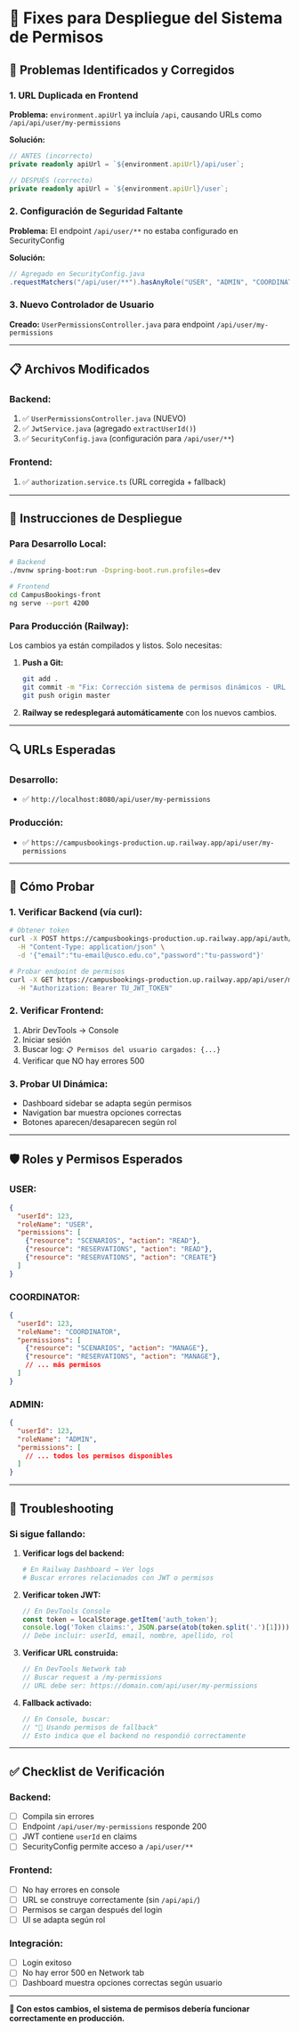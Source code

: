 # 🚀 Fixes para Despliegue del Sistema de Permisos

## 🔧 Problemas Identificados y Corregidos

### **1. URL Duplicada en Frontend**
**Problema:** `environment.apiUrl` ya incluía `/api`, causando URLs como `/api/api/user/my-permissions`

**Solución:**
```typescript
// ANTES (incorrecto)
private readonly apiUrl = `${environment.apiUrl}/api/user`;

// DESPUÉS (correcto)
private readonly apiUrl = `${environment.apiUrl}/user`;
```

### **2. Configuración de Seguridad Faltante**
**Problema:** El endpoint `/api/user/**` no estaba configurado en SecurityConfig

**Solución:**
```java
// Agregado en SecurityConfig.java
.requestMatchers("/api/user/**").hasAnyRole("USER", "ADMIN", "COORDINATOR")
```

### **3. Nuevo Controlador de Usuario**
**Creado:** `UserPermissionsController.java` para endpoint `/api/user/my-permissions`

---

## 📋 Archivos Modificados

### **Backend:**
1. ✅ `UserPermissionsController.java` (NUEVO)
2. ✅ `JwtService.java` (agregado `extractUserId()`)  
3. ✅ `SecurityConfig.java` (configuración para `/api/user/**`)

### **Frontend:**
1. ✅ `authorization.service.ts` (URL corregida + fallback)

---

## 🚀 Instrucciones de Despliegue

### **Para Desarrollo Local:**
```bash
# Backend
./mvnw spring-boot:run -Dspring-boot.run.profiles=dev

# Frontend  
cd CampusBookings-front
ng serve --port 4200
```

### **Para Producción (Railway):**
Los cambios ya están compilados y listos. Solo necesitas:

1. **Push a Git:**
   ```bash
   git add .
   git commit -m "Fix: Corrección sistema de permisos dinámicos - URL y configuración de seguridad"
   git push origin master
   ```

2. **Railway se redesplegará automáticamente** con los nuevos cambios.

---

## 🔍 URLs Esperadas

### **Desarrollo:**
- ✅ `http://localhost:8080/api/user/my-permissions`

### **Producción:**
- ✅ `https://campusbookings-production.up.railway.app/api/user/my-permissions`

---

## 🧪 Cómo Probar

### **1. Verificar Backend (vía curl):**
```bash
# Obtener token
curl -X POST https://campusbookings-production.up.railway.app/api/auth/authenticate \
  -H "Content-Type: application/json" \
  -d '{"email":"tu-email@usco.edu.co","password":"tu-password"}'

# Probar endpoint de permisos
curl -X GET https://campusbookings-production.up.railway.app/api/user/my-permissions \
  -H "Authorization: Bearer TU_JWT_TOKEN"
```

### **2. Verificar Frontend:**
1. Abrir DevTools → Console
2. Iniciar sesión
3. Buscar log: `📋 Permisos del usuario cargados: {...}`
4. Verificar que NO hay errores 500

### **3. Probar UI Dinámica:**
- Dashboard sidebar se adapta según permisos
- Navigation bar muestra opciones correctas
- Botones aparecen/desaparecen según rol

---

## 🛡️ Roles y Permisos Esperados

### **USER:**
```json
{
  "userId": 123,
  "roleName": "USER", 
  "permissions": [
    {"resource": "SCENARIOS", "action": "READ"},
    {"resource": "RESERVATIONS", "action": "READ"},
    {"resource": "RESERVATIONS", "action": "CREATE"}
  ]
}
```

### **COORDINATOR:**
```json
{
  "userId": 123,
  "roleName": "COORDINATOR",
  "permissions": [
    {"resource": "SCENARIOS", "action": "MANAGE"},
    {"resource": "RESERVATIONS", "action": "MANAGE"},
    // ... más permisos
  ]
}
```

### **ADMIN:**
```json
{
  "userId": 123,
  "roleName": "ADMIN",
  "permissions": [
    // ... todos los permisos disponibles
  ]
}
```

---

## 🚨 Troubleshooting

### **Si sigue fallando:**

1. **Verificar logs del backend:**
   ```bash
   # En Railway Dashboard → Ver logs
   # Buscar errores relacionados con JWT o permisos
   ```

2. **Verificar token JWT:**
   ```javascript
   // En DevTools Console
   const token = localStorage.getItem('auth_token');
   console.log('Token claims:', JSON.parse(atob(token.split('.')[1])));
   // Debe incluir: userId, email, nombre, apellido, rol
   ```

3. **Verificar URL construida:**
   ```javascript
   // En DevTools Network tab
   // Buscar request a /my-permissions
   // URL debe ser: https://domain.com/api/user/my-permissions
   ```

4. **Fallback activado:**
   ```javascript
   // En Console, buscar:
   // "🔄 Usando permisos de fallback"
   // Esto indica que el backend no respondió correctamente
   ```

---

## ✅ Checklist de Verificación

### **Backend:**
- [ ] Compila sin errores
- [ ] Endpoint `/api/user/my-permissions` responde 200
- [ ] JWT contiene `userId` en claims
- [ ] SecurityConfig permite acceso a `/api/user/**`

### **Frontend:** 
- [ ] No hay errores en console
- [ ] URL se construye correctamente (sin `/api/api/`)
- [ ] Permisos se cargan después del login
- [ ] UI se adapta según rol

### **Integración:**
- [ ] Login exitoso
- [ ] No hay error 500 en Network tab
- [ ] Dashboard muestra opciones correctas según usuario

---

**🎯 Con estos cambios, el sistema de permisos debería funcionar correctamente en producción.**

